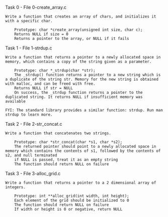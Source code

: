 Task 0 - File 0-create_array.c

	Write a function that creates an array of chars, and initializes it with a specific char.

		Prototype: char *create_array(unsigned int size, char c);
		Returns NULL if size = 0
		Returns a pointer to the array, or NULL if it fails

Task 1 - File 1-strdup.c

	Write a function that returns a pointer to a newly allocated space in memory, which contains a copy of the string given as a parameter.

		Prototype: char *_strdup(char *str);
		The _strdup() function returns a pointer to a new string which is a duplicate of the string str. Memory for the new string is obtained with malloc, and can be freed with free.
		Returns NULL if str = NULL
		On success, the _strdup function returns a pointer to the duplicated string. It returns NULL if insufficient memory was available

	FYI: The standard library provides a similar function: strdup. Run man strdup to learn more.

Task 2 - File 2-str_concat.c

	Write a function that concatenates two strings.

		Prototype: char *str_concat(char *s1, char *s2);
		The returned pointer should point to a newly allocated space in memory which contains the contents of s1, followed by the contents of s2, and null terminated
		if NULL is passed, treat it as an empty string
		The function should return NULL on failure

Task 3 - File 3-alloc_grid.c

	Write a function that returns a pointer to a 2 dimensional array of integers.

		Prototype: int **alloc_grid(int width, int height);
		Each element of the grid should be initialized to 0
		The function should return NULL on failure
		If width or height is 0 or negative, return NULL



